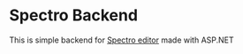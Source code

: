 # Spectro Backend
This is simple backend for [Spectro editor](http://github.com/qrelly/spectro) made with ASP.NET
